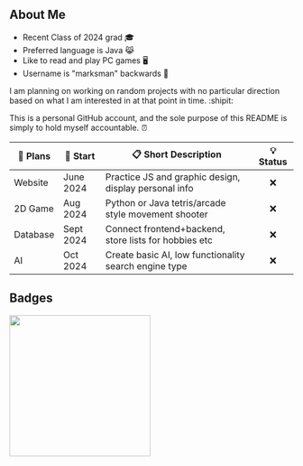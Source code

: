 ## About Me

- Recent Class of 2024 grad :mortar_board:
- Preferred language is Java :joy_cat:
- Like to read and play PC games :desktop_computer:
- Username is "marksman" backwards :bow_and_arrow:

I am planning on working on random projects with no particular direction based on what I am interested in at that point in time. :shipit:

This is a personal GitHub account, and the sole purpose of this README is simply to hold myself accountable. :alarm_clock:

| :memo: Plans | :date: Start | :clipboard: Short Description                         | :bulb: Status |
| -------------| ------------ | ----------------------------------------------------- | :-----------: |
| Website      | June 2024    | Practice JS and graphic design, display personal info | :x:           |
| 2D Game      | Aug 2024     | Python or Java tetris/arcade style movement shooter   | :x:           |
| Database     | Sept 2024    | Connect frontend+backend, store lists for hobbies etc | :x:           |
| AI           | Oct 2024     | Create basic AI, low functionality search engine type | :x:           |


## Badges

<a href="https://www.credly.com/badges/4afcbf6d-1b67-49a5-af3f-201e103c6c4a"><img src="https://images.credly.com/size/340x340/images/024d0122-724d-4c5a-bd83-cfe3c4b7a073/image.png" width="250"></a>
